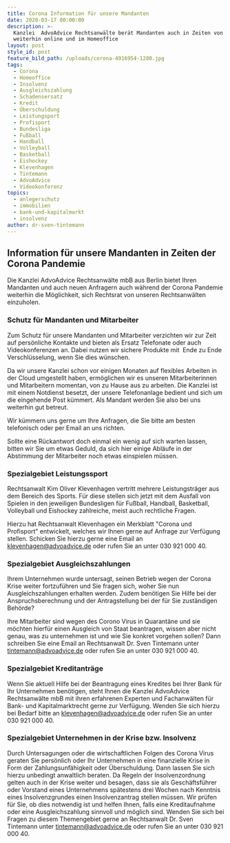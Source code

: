 ```yaml
---
title: Corona Information für unsere Mandanten
date: 2020-03-17 00:00:00
description: >-
  Kanzlei  AdvoAdvice Rechtsanwälte berät Mandanten auch in Zeiten von Corona
  weiterhin online und im Homeoffice
layout: post
style_id: post
feature_bild_path: /uploads/corona-4916954-1280.jpg
tags:
  - Corona
  - Homeoffice
  - Insolvenz
  - Ausgleichszahlung
  - Schadensersatz
  - Kredit
  - Überschuldung
  - Leistungsport
  - Profisport
  - Bundesliga
  - Fußball
  - Handball
  - Volleyball
  - Basketball
  - Eishockey
  - Klevenhagen
  - Tintemann
  - AdvoAdvice
  - Videokonferenz
topics:
  - anlegerschutz
  - immobilien
  - bank-und-kapitalmarkt
  - insolvenz
author: dr-sven-tintemann
---
```


## Information für unsere Mandanten in Zeiten der Corona Pandemie

Die Kanzlei AdvoAdvice Rechtsanwälte mbB aus Berlin bietet Ihren Mandanten und auch neuen Anfragern auch während der Corona Pandemie weiterhin die Möglichkeit, sich Rechtsrat von unseren Rechtsanwälten einzuholen.&nbsp;

### Schutz für Mandanten und Mitarbeiter

Zum Schutz für unsere Mandanten und Mitarbeiter verzichten wir zur Zeit auf persönliche Kontakte und bieten als Ersatz Telefonate oder auch Videokonferenzen an. Dabei nutzen wir sichere Produkte mit&nbsp; Ende zu Ende Verschlüsselung, wenn Sie dies wünschen.&nbsp;

Da wir unsere Kanzlei schon vor einigen Monaten auf flexibles Arbeiten in der Cloud umgestellt haben, ermöglichen wir es unseren Mitarbeiterinnen und Mitarbeitern momentan, von zu Hause aus zu arbeiten. Die Kanzlei ist mit einem Notdienst besetzt, der unsere Telefonanlage bedient und sich um die eingehende Post kümmert. Als Mandant werden Sie also bei uns weiterhin gut betreut.

Wir kümmern uns gerne um Ihre Anfragen, die Sie bitte am besten telefonisch oder per Email an uns richten.&nbsp;

Sollte eine Rückantwort doch einmal ein wenig auf sich warten lassen, bitten wir Sie um etwas Geduld, da sich hier einige Abläufe in der Abstimmung der Mitarbeiter noch etwas einspielen müssen.&nbsp;

### Spezialgebiet Leistungssport

Rechtsanwalt Kim Oliver Klevenhagen vertritt mehrere Leistungsträger aus dem Bereich des Sports. Für diese stellen sich jetzt mit dem Ausfall von Spielen in den jeweiligen Bundesligen für Fu&szlig;ball, Handball, Basketball, Volleyball und Eishockey zahlreiche, meist auch rechtliche Fragen.&nbsp;

Hierzu hat Rechtsanwalt Klevenhagen ein Merkblatt "Corona und Profisport" entwickelt, welches wir Ihnen gerne auf Anfrage zur Verfügung stellen. Schicken Sie hierzu gerne eine Email an klevenhagen@advoadvice.de oder rufen Sie an unter 030 921 000 40.&nbsp;

### Spezialgebiet Ausgleichszahlungen

Ihrem Unternehmen wurde untersagt, seinen Betrieb wegen der Corona Krise weiter fortzuführen und Sie fragen sich, woher Sie nun Ausgleichszahlungen erhalten werden. Zudem benötigen Sie Hilfe bei der Anspruchsberechnung und der Antragstellung bei der für Sie zuständigen Behörde?

Ihre Mitarbeiter sind wegen des Corono Virus in Quarantäne und sie möchten hierfür einen Ausgleich von Staat beantragen, wissen aber nicht genau, was zu unternehmen ist und wie Sie konkret vorgehen sollen? Dann schreiben Sie eine Email an Rechtsanwalt Dr. Sven Tintemann unter tintemann@advoadvice.de oder rufen Sie an unter 030 921 000 40.&nbsp;

### Spezialgebiet Kreditanträge

Wenn Sie aktuell Hilfe bei der Beantragung eines Kredites bei Ihrer Bank für Ihr Unternehmen benötigen, steht Ihnen die Kanzlei AdvoAdvice Rechtsanwälte mbB mit ihren erfahrenen Experten und Fachanwälten für Bank- und Kapitalmarktrecht gerne zur Verfügung. Wenden Sie sich hierzu bei Bedarf bitte an klevenhagen@advoadvice.de oder rufen Sie an unter 030 921 000 40.&nbsp;

### Spezialgebiet Unternehmen in der Krise bzw. Insolvenz

Durch Untersagungen oder die wirtschaftlichen Folgen des Corona Virus geraten Sie persönlich oder Ihr Unternehmen in eine finanzielle Krise in Form der Zahlungsunfähigkeit oder Überschuldung. Dann lassen Sie sich hierzu unbedingt anwaltlich beraten. Da Regeln der Insolvenzordnung gelten auch in der Krise weiter und besagen, dass sie als Geschäftsführer oder Vorstand eines Unternehmens spätestens drei Wochen nach Kenntnis eines Insolvenzgrundes einen Insolvenzantrag stellen müssen. Wir prüfen für Sie, ob dies notwendig ist und helfen Ihnen, falls eine Kreditaufnahme oder eine Ausgleichszahlung sinnvoll und möglich sind. Wenden Sie sich bei Fragen zu diesem Themengebiet gerne an Rechtsanwalt Dr. Sven Tintemann unter tintemann@advoadvice.de oder rufen Sie an unter 030 921 000 40.&nbsp;